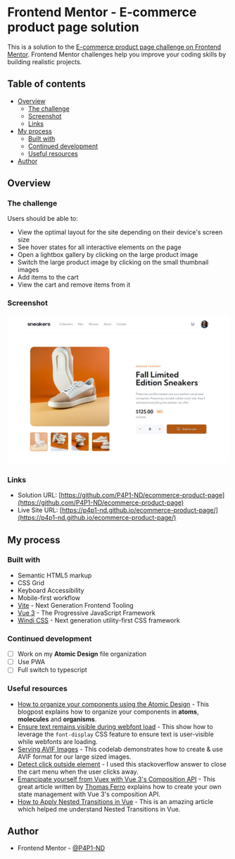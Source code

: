 # Frontend Mentor - E-commerce product page solution

This is a solution to the [E-commerce product page challenge on Frontend Mentor](https://www.frontendmentor.io/challenges/ecommerce-product-page-UPsZ9MJp6). Frontend Mentor challenges help you improve your coding skills by building realistic projects.

## Table of contents

- [Overview](#overview)
  - [The challenge](#the-challenge)
  - [Screenshot](#screenshot)
  - [Links](#links)
- [My process](#my-process)
  - [Built with](#built-with)
  - [Continued development](#continued-development)
  - [Useful resources](#useful-resources)
- [Author](#author)

## Overview

### The challenge

Users should be able to:

- View the optimal layout for the site depending on their device's screen size
- See hover states for all interactive elements on the page
- Open a lightbox gallery by clicking on the large product image
- Switch the large product image by clicking on the small thumbnail images
- Add items to the cart
- View the cart and remove items from it

### Screenshot

![](./screenshot.jpeg)

### Links

- Solution URL: [https://github.com/P4P1-ND/ecommerce-product-page](https://github.com/P4P1-ND/ecommerce-product-page)
- Live Site URL: [https://p4p1-nd.github.io/ecommerce-product-page/](https://p4p1-nd.github.io/ecommerce-product-page/)

## My process

### Built with

- Semantic HTML5 markup
- CSS Grid
- Keyboard Accessibility
- Mobile-first workflow
- [Vite](https://vitejs.dev/) - Next Generation Frontend Tooling
- [Vue 3](https://v3.vuejs.org/) - The Progressive JavaScript Framework
- [Windi CSS](https://windicss.org/) - Next generation utility-first CSS framework

### Continued development

- [ ] Work on my **Atomic Design** file organization
- [ ] Use PWA
- [ ] Full switch to typescript

### Useful resources

- [How to organize your components using the Atomic Design](https://dev.to/sanfra1407/how-to-organize-your-components-using-the-atomic-design-dj3) - This blogpost explains how to organize your components in **atoms**, **molecules** and **organisms**.
- [Ensure text remains visible during webfont load](https://web.dev/font-display/?utm_source=lighthouse&utm_medium=devtools) - This show how to leverage the `font-display` CSS feature to ensure text is user-visible while webfonts are loading.
- [Serving AVIF Images](https://codelabs.developers.google.com/codelabs/avif#0) - This codelab demonstrates how to create & use AVIF format for our large sized images.
- [Detect click outside element](https://stackoverflow.com/questions/36170425/detect-click-outside-element#answer-64698630) - I used this stackoverflow answer to close the cart menu when the user clicks away.
- [Emancipate yourself from Vuex with Vue 3's Composition API](https://dev.to/thomasferro/emancipate-yourself-from-vuex-with-vue-3-s-composition-api-3b9g) - This great article written by [Thomas Ferro](https://dev.to/thomasferro) explains how to create your own state management with Vue 3's composition API.
- [How to Apply Nested Transitions in Vue](https://medium.com/@Taha_Shashtari/how-to-apply-nested-transitions-in-vue-d3a9fe1e1c98) - This is an amazing article which helped me understand Nested Transitions in Vue.

## Author

- Frontend Mentor - [@P4P1-ND](https://www.frontendmentor.io/profile/P4P1-ND)
